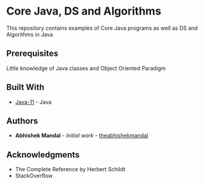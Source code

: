# Core Java, DS and Algorithms

This repository contains examples of Core Java programs as well as DS and Algorithms
in Java

## Prerequisites

Little knowledge of Java classes and Object Oriented Paradigm

## Built With

* [Java-11](https://www.oracle.com/java/technologies/javase-downloads.html) - Java


## Authors

* **Abhishek Mandal** - *Initial work* - [theabhishekmandal](https://github.com/theabhishekmandal)


## Acknowledgments

* The Complete Reference by Herbert Schildt
* StackOverflow

